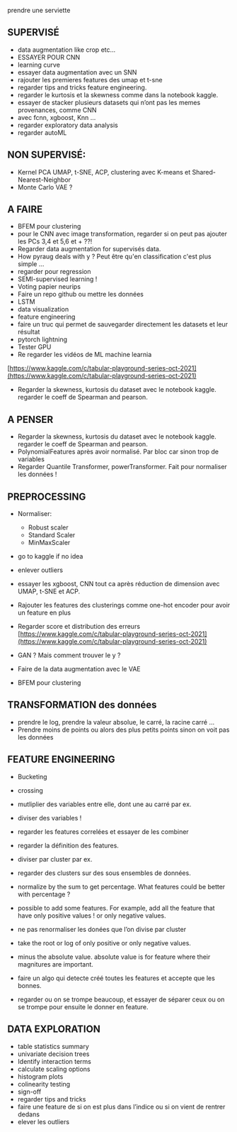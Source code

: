 prendre une serviette
## SUPERVISÉ 
- data augmentation like crop etc… 
- ESSAYER POUR CNN 
- learning curve 
- essayer data augmentation avec un SNN
- rajouter les premieres features des umap et t-sne 
- regarder tips and tricks feature engineering. 
- regarder le kurtosis et la skewness comme dans la notebook kaggle. 
- essayer de stacker plusieurs datasets qui n’ont pas les memes provenances, comme CNN 
- avec fcnn, xgboost, Knn … 
- regarder exploratory data analysis
- regarder autoML

## NON SUPERVISÉ: 

- Kernel PCA UMAP, t-SNE, ACP, clustering avec K-means et Shared-Nearest-Neighbor
- Monte Carlo VAE ? 

## A FAIRE 
- BFEM pour clustering 
- pour le CNN avec image transformation, regarder si on peut pas ajouter les PCs 3,4 et 5,6 et + ??! 
- Regarder data augmentation for supervisés data.
- How pyraug deals with y ? Peut être qu'en classification c'est plus simple … 
- regarder pour regression
- SEMI-supervised learning !
- Voting papier neurips 
- Faire un repo github ou mettre les données 
- LSTM 
- data visualization 
- feature engineering 
- faire un truc qui permet de sauvegarder directement les datasets et leur résultat 
- pytorch lightning
- Tester GPU
- Re regarder les vidéos de ML machine learnia

[https://www.kaggle.com/c/tabular-playground-series-oct-2021](https://www.kaggle.com/c/tabular-playground-series-oct-2021)

- Regarder la skewness, kurtosis du dataset avec le notebook kaggle. regarder le coeff de Spearman and pearson.

  

## A PENSER 

- Regarder la skewness, kurtosis du dataset avec le notebook kaggle. regarder le coeff de Spearman and pearson.
- PolynomialFeatures après avoir normalisé. Par bloc car sinon trop de variables 
- Regarder Quantile Transformer, powerTransformer. Fait pour normaliser les données ! 

## PREPROCESSING
- Normaliser: 
	- Robust scaler
	- Standard Scaler
	- MinMaxScaler
- go to kaggle if no idea
  

- enlever outliers
- essayer les xgboost, CNN tout ca après réduction de dimension avec UMAP, t-SNE et ACP. 
- Rajouter les features des clusterings comme one-hot encoder pour avoir un feature en plus
- Regarder score et distribution des erreurs 
[https://www.kaggle.com/c/tabular-playground-series-oct-2021](https://www.kaggle.com/c/tabular-playground-series-oct-2021)
- GAN ? Mais comment trouver le y ? 
- Faire de la data augmentation avec le VAE 
- BFEM pour clustering 
  

## TRANSFORMATION des données 

- prendre le log, prendre la valeur absolue, le carré, la racine carré …
- Prendre moins de points ou alors des plus petits points sinon on voit pas les données  

## FEATURE ENGINEERING

- Bucketing
- crossing
- mutliplier des variables entre elle, dont une au carré par ex. 
- diviser des variables ! 
- regarder les features correlées et essayer de les combiner
- regarder la définition des features. 
- diviser par cluster par ex. 
- regarder des clusters sur des sous ensembles de données. 
- normalize by the sum to get percentage. What features could be better with percentage ? 
- possible to add some features. For example, add all the feature that have only positive values ! or only negative values. 

- ne pas renormaliser les donées que l’on divise par cluster
- take the root or log of only positive or only negative values. 
- minus the absolute value. absolute value is for feature where their magnitures are important. 
- faire un algo qui detecte créé toutes les features et accepte que les bonnes. 
- regarder ou on se trompe beaucoup, et essayer de séparer ceux ou on se trompe pour ensuite le donner en feature. 

  

  

## DATA EXPLORATION

- table statistics summary
- univariate decision trees
- Identify interaction terms
- calculate scaling options
- histogram plots
- colinearity testing
- sign-off 
- regarder tips and tricks
- faire une feature de si on est plus dans l’indice ou si on vient de rentrer dedans
- elever les outliers
